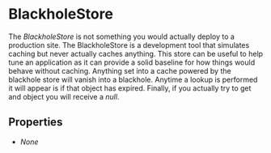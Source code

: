 # BlackholeStore

The *BlackholeStore* is not something you would actually deploy to a production site. The BlackholeStore is a development tool that simulates caching but never actually caches anything. This store can be useful to help tune an application as it can provide a solid baseline for how things would behave without caching. Anything set into a cache powered by the blackhole store will vanish into a blackhole. Anytime a lookup is performed it will appear is if that object has expired. Finally, if you actually try to get and object you will receive a *null*.

## Properties 
* *None*